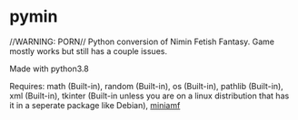 # pymin
//WARNING: PORN// Python conversion of Nimin Fetish Fantasy. Game mostly works but still has a couple issues.

Made with python3.8

Requires:
math (Built-in),
random (Built-in),
os (Built-in),
pathlib (Built-in),
xml (Built-in),
tkinter (Built-in unless you are on a linux distribution that has it in a seperate package like Debian),
[miniamf](https://pypi.org/project/Mini-AMF/)
